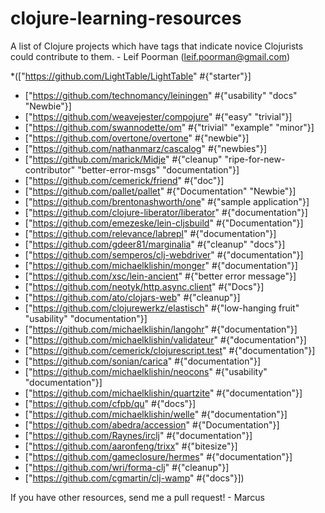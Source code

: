 clojure-learning-resources
==========================

A list of Clojure projects which have tags that indicate novice Clojurists could contribute to them. - 
Leif Poorman (leif.poorman@gmail.com)

*(["https://github.com/LightTable/LightTable" #{"starter"}]
* ["https://github.com/technomancy/leiningen" #{"usability" "docs" "Newbie"}]
* ["https://github.com/weavejester/compojure" #{"easy" "trivial"}]
* ["https://github.com/swannodette/om" #{"trivial" "example" "minor"}]
* ["https://github.com/overtone/overtone" #{"newbie"}]
* ["https://github.com/nathanmarz/cascalog" #{"newbies"}]
* ["https://github.com/marick/Midje" #{"cleanup" "ripe-for-new-contributor" "better-error-msgs" "documentation"}]
* ["https://github.com/cemerick/friend" #{"doc"}]
* ["https://github.com/pallet/pallet" #{"Documentation" "Newbie"}]
* ["https://github.com/brentonashworth/one" #{"sample application"}]
* ["https://github.com/clojure-liberator/liberator" #{"documentation"}]
* ["https://github.com/emezeske/lein-cljsbuild" #{"Documentation"}]
* ["https://github.com/relevance/labrepl" #{"documentation"}]
* ["https://github.com/gdeer81/marginalia" #{"cleanup" "docs"}]
* ["https://github.com/semperos/clj-webdriver" #{"documentation"}]
* ["https://github.com/michaelklishin/monger" #{"documentation"}]
* ["https://github.com/xsc/lein-ancient" #{"better error message"}]
* ["https://github.com/neotyk/http.async.client" #{"Docs"}]
* ["https://github.com/ato/clojars-web" #{"cleanup"}]
* ["https://github.com/clojurewerkz/elastisch" #{"low-hanging fruit" "usability" "documentation"}]
* ["https://github.com/michaelklishin/langohr" #{"documentation"}]
* ["https://github.com/michaelklishin/validateur" #{"documentation"}]
* ["https://github.com/cemerick/clojurescript.test" #{"documentation"}]
* ["https://github.com/sonian/carica" #{"documentation"}]
* ["https://github.com/michaelklishin/neocons" #{"usability" "documentation"}]
* ["https://github.com/michaelklishin/quartzite" #{"documentation"}]
* ["https://github.com/cfpb/qu" #{"docs"}]
* ["https://github.com/michaelklishin/welle" #{"documentation"}]
* ["https://github.com/abedra/accession" #{"Documentation"}]
* ["https://github.com/Raynes/irclj" #{"documentation"}]
* ["https://github.com/aaronfeng/trixx" #{"bitesize"}]
* ["https://github.com/gameclosure/hermes" #{"documentation"}]
* ["https://github.com/wri/forma-clj" #{"cleanup"}]
* ["https://github.com/cgmartin/clj-wamp" #{"docs"}])
 
 
 
 
 If you have other resources, send me a pull request! - Marcus
 
